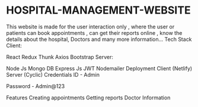 # HOSPITAL-MANAGEMENT-WEBSITE
This website is made for the user interaction only , where the user or patients can book appointments , can get their reports online , know the details about the hospital, Doctors and many more information...
Tech Stack
Client:

React
Redux Thunk
Axios
Bootstrap
Server:

Node Js
Mongo DB
Express Js
JWT
Nodemailer
Deployment
Client (Netlify)
Server (Cyclic)
Credentials
ID - Admin

Password - Admin@123

Features
Creating appointments
Getting reports
Doctor Information
